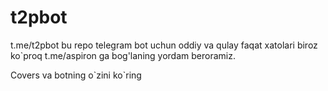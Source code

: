 # t2pbot
t.me/t2pbot bu repo telegram bot uchun 
oddiy va qulay faqat xatolari biroz ko\`proq
t.me/aspiron ga bog'laning yordam beroramiz.

Covers va botning o\`zini ko\`ring 
